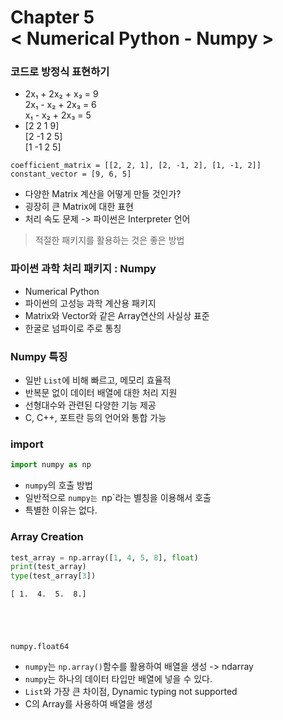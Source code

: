 
Chapter 5<br/>
< Numerical Python - Numpy >
===============================


### 코드로 방정식 표현하기
- 2x₁ + 2x₂ + x₃ = 9<br/>
2x₁ - x₂ + 2x₃ = 6<br/>
x₁ - x₂ + 2x₃ = 5
- [2 2 1 9]<br/>
[2 -1 2 5]<br/>
[1 -1 2 5]

```
coefficient_matrix = [[2, 2, 1], [2, -1, 2], [1, -1, 2]]
constant_vector = [9, 6, 5]
```

- 다양한 Matrix 계산을 어떻게 만들 것인가?
- 굉장히 큰 Matrix에 대한 표현
- 처리 속도 문제 -> 파이썬은 Interpreter 언어
> 적절한 패키지를 활용하는 것은 좋은 방법


### 파이썬 과학 처리 패키지 : Numpy
- Numerical Python
- 파이썬의 고성능 과학 계산용 패키지
- Matrix와 Vector와 같은 Array연산의 사실상 표준
- 한굴로 넘파이로 주로 통칭



### Numpy 특징
- 일반 `List`에 비해 빠르고, 메모리 효율적
- 반복문 없이 데이터 배열에 대한 처리 지원
- 선형대수와 관련된 다양한 기능 제공
- C, C++, 포트란 등의 언어와 통합 가능


### import


```python
import numpy as np
```

- `numpy`의 호출 방법
- 일반적으로 `numpy는 `np`라는 별칭을 이용해서 호출
- 특별한 이유는 없다.

### Array Creation


```python
test_array = np.array([1, 4, 5, 8], float)
print(test_array)
type(test_array[3])
```

    [ 1.  4.  5.  8.]





    numpy.float64



- `numpy`는 `np.array()`함수를 활용하여 배열을 생성 -> ndarray
- `numpy`는 하나의 데이터 타입만 배열에 넣을 수 있다.
- `List`와 가장 큰 차이점, Dynamic typing not supported
- C의 Array를 사용하여 배열을 생성
